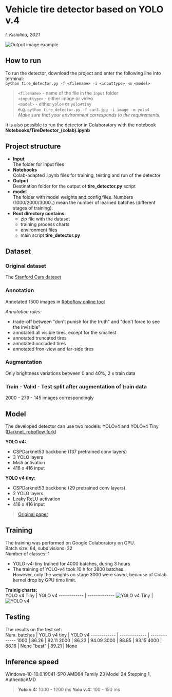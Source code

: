 # Vehicle tire detector based on YOLO v.4  
*I. Kisialiou, 2021*  

![Output image example](/Output/yolo4_car4.jpg)  
## How to run
To run the detector, download the project and enter the following line into terminal:    
`python tire_detector.py -f <filename> -i <inputtype> -m <model>`  
> `<filename>` - name of the file in the `Input` folder  
>`<inputtype>` - either image or video  
>`<model>` - either `yolo4` or `yolo4tiny`  
> e.g. `python tire_detector.py -f car3.jpg -i image -m yolo4`  
> *Make sure that your environment corresponds to the requirements.*  

It is also possible to run the detector in Colaboratory with the notebook **Notebooks/TireDetector_(colab).ipynb**  

## Project structure  
- **Input**  
The folder for input files  
- **Notebooks**  
Colab-adapted .ipynb files for training, testing and run of the detector  
- **Output**  
Destination folder for the output of **tire_detector.py** script  
- **model**  
The folder with model weights and config files. Numbers (1000/2000/3000..) mean the number of learned batches (different stages of training).  
- **Root directory contains:**   
  - zip file with the dataset  
  - training process charts  
  - environment files  
  - main script **tire_detector.py**  

## Dataset
### Original dataset
The [Stanford Cars dataset](https://ai.stanford.edu/~jkrause/cars/car_dataset.html)  
### Annotation
Annotated 1500 images in [Roboflow online tool](roboflow.com)  

*Annotation rules:*  
- trade-off between "don't punish for the truth" and "don't force to see the invisible"  
- annotated all visible tires, except for the smallest  
- annotated truncated tires  
- annotated occluded tires  
- annotated fron-view and far-side tires  
### Augmentation  
Only brightness variations between 0 and 40%, 2 x train data   
### Train - Valid - Test split after augmentation of train data  
2000 - 279 - 145 images correspondingly 

## Model
The developed detector can use two models: YOLOv4 and YOLOv4 Tiny ([Darknet, roboflow fork](https://github.com/roboflow-ai/darknet)) 

**YOLO v4:**
  - CSPDarknet53 backbone (137 pretrained conv layers)  
  - 3 YOLO layers  
  - Mish activation  
  - 416 x 416 input  
 
**YOLO v4 tiny:**   
  - CSPDarknet53 backbone (29 pretrained conv layers)  
  - 2 YOLO layers  
  - Leaky ReLU activation  
  - 416 x 416 input  
 > [Original paper](https://arxiv.org/pdf/2004.10934.pdf)
 > 

## Training
The training was performed on Google Colaboratory on GPU.  
Batch size: 64, subdivisions: 32  
Number of classes: 1  

  - YOLO-v4-tiny trained for 4000 batches, during 3 hours  
  - The training of YOLO-v4 took 10 h for 3800 batches.  
    However, only the weights on stage 3000 were saved, because of Colab kernel drop by GPU time limit.  

**Trainig charts:**  
YOLO v4 Tiny | YOLO v4
------------ | -------------
![YOLO v4 Tiny](/chart_yolov4tiny.png) | ![YOLO v4](/chart_yolov4.png)
  
## Testing
The results on the test set:  
Num. batches | YOLO v4 tiny | YOLO v4
------------ | ------------- | -------------
1000 | 86.26 | 92.11
2000 | 86.23 | 94.09
3000 | 88.85 | 93.15
4000 | 88.16 | None
"best" | 89.21 | None

## Inference speed
Windows-10-10.0.19041-SP0
AMD64 Family 23 Model 24 Stepping 1, AuthenticAMD
> **Yolo v.4:** 1000 - 1200 ms
> **Yolo v.4:** 100 - 150 ms
